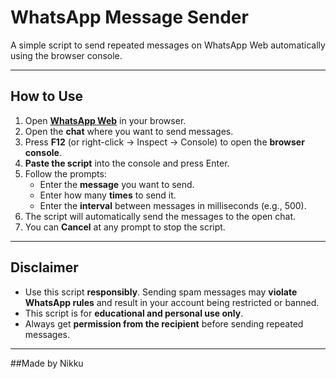 # WhatsApp Message Sender

A simple script to send repeated messages on WhatsApp Web automatically using the browser console.

---

## How to Use

1. Open **[WhatsApp Web](https://web.whatsapp.com/)** in your browser.  
2. Open the **chat** where you want to send messages.  
3. Press **F12** (or right-click → Inspect → Console) to open the **browser console**.  
4. **Paste the script** into the console and press Enter.  
5. Follow the prompts:
   - Enter the **message** you want to send.
   - Enter how many **times** to send it.
   - Enter the **interval** between messages in milliseconds (e.g., 500).  
6. The script will automatically send the messages to the open chat.  
7. You can **Cancel** at any prompt to stop the script.  

---

## Disclaimer

- Use this script **responsibly**. Sending spam messages may **violate WhatsApp rules** and result in your account being restricted or banned.  
- This script is for **educational and personal use only**.  
- Always get **permission from the recipient** before sending repeated messages.  

---

##Made by Nikku
